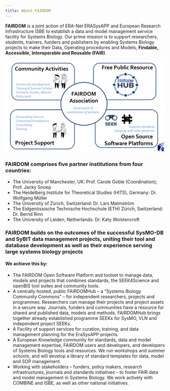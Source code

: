 ```yaml
---
title: About FAIRDOM
---
```


**FAIRDOM** is a joint action of ERA-Net ERASysAPP and European Research Infrastructure ISBE to establish a data and model management service facility for Systems Biology.  Our prime mission is to support researchers, students, trainers, funders and publishers by enabling Systems Biology projects to make their Data, Operating procedures and Models, **Findable, Accessible, Interoperable and Reusable (FAIR)**.


<img src ="/assets/images/fairdom-front.png" class="img-fluid" alt="FAIRDOM Overview">


### FAIRDOM comprises five partner institutions from four countries:

 * The University of Manchester, UK: Prof. Carole Goble (Coordination); Prof. Jacky Snoep
 * The Heidelberg Institute for Theoretical Studies (HITS), Germany: Dr. Wolfgang Müller
 * The University of Zürich, Switzerland: Dr. Lars Malmström
 * The Eidgenössische Technische Hochschule (ETH) Zürich, Switzerland: Dr. Bernd Rinn
 * The University of Leiden, Netherlands: Dr. Katy Wolstencroft
 
### FAIRDOM builds on the outcomes of the successful SysMO-DB and SyBIT data management projects, uniting their tool and database development as well as their experience serving large systems biology projects

#### We achieve this by:

* The FAIRDOM Open Software Platform and toolset to manage data, models and projects that combines standards, the SEEK4Science and openBIS tool suites and community tools.
* A centrally hosted, public FAIRDOMHub – a “Systems Biology Community Commons” – for independent researchers, projects and programmes.  Researchers can manage their projects and project assets in a secure way. Journals, funders and communities have a resource for shared and published data, models and methods. FAIRDOMHub brings together already established programme SEEKs for SysMO, VLN and independent project SEEKs.
* A Facility of support services for curation, training, and data management planning for the EraSysAPP projects.
* A European Knowledge community for standards, data and model management expertise, FAIRDOM users and developers, and developers of Systems Biology tools and resources. We run workshops and summer schools, and will develop a library of standard templates for data, model and SOP management.
* Working with stakeholders – funders, policy makers, research infrastructures, journals and standards initiatives – to foster FAIR data and model management in  Systems Biology. We work actively with COMBINE and ISBE, as well as other national initiatives.
